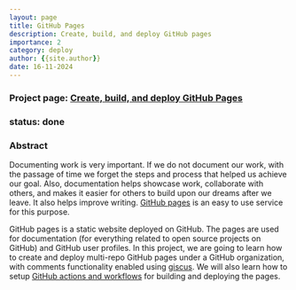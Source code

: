 ```yaml
---
layout: page
title: GitHub Pages
description: Create, build, and deploy GitHub pages
importance: 2
category: deploy
author: {{site.author}}
date: 16-11-2024
---
```


### Project page: [Create, build, and deploy GitHub Pages](https://profile-sh.github.io/docs/projects/gh_pages)

### status: done

### Abstract

Documenting work is very important. If we do not document our work, with the passage of time we forget the steps and process that helped us achieve our goal. Also, documentation helps showcase work, collaborate with others, and makes it easier for others to build upon our dreams after we leave. It also helps improve writing. [GitHub pages](https://docs.github.com/en/pages) is an easy to use service for this purpose. 

GitHub pages is a static website deployed on GitHub. The pages are used for documentation (for everything related to open source projects on GitHub) and GitHub user profiles.  In this project, we are going to learn how to create and deploy multi-repo GitHub pages under a GitHub organization, with comments functionality enabled using [giscus](https://giscus.app/). We will also learn how to setup [GitHub actions and workflows](https://docs.github.com/en/actions) for building and deploying the pages. 

















